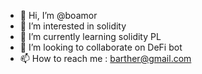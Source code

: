 - 👋 Hi, I’m @boamor
- 👀 I’m interested in solidity
- 🌱 I’m currently learning solidity PL
- 💞️ I’m looking to collaborate on DeFi bot
- 📫 How to reach me : barther@gmail.com

<!---
boamor/boamor is a ✨ special ✨ repository because its `README.md` (this file) appears on your GitHub profile.
You can click the Preview link to take a look at your changes.
--->
